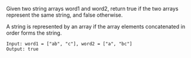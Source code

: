 Given two string arrays word1 and word2, return true if the two arrays represent the same string, and false otherwise.

A string is represented by an array if the array elements concatenated in order forms the string.


``` 
Input: word1 = ["ab", "c"], word2 = ["a", "bc"]
Output: true
```

